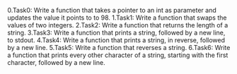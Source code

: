 0.Task0: Write a function that takes a pointer to an int as parameter and updates the value it points to to 98.
1.Task1: Write a function that swaps the values of two integers.
2.Task2: Write a function that returns the length of a string.
3.Task3: Write a function that prints a string, followed by a new line, to stdout.
4.Task4: Write a function that prints a string, in reverse, followed by a new line.
5.Task5: Write a function that reverses a string.
6.Task6: Write a function that prints every other character of a string, starting with the first character, followed by a new line.

